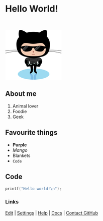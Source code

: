 # Hello World!

&nbsp;

![Octocat](octocatSmall.png)

## About me
1. Animal lover
2. Foodie
3. Geek

## Favourite things
- **Purple**
- _Mango_
- Blankets
- `Code` 

## Code

```cpp
printf("Hello world!\n");
```

### Links

[Edit](https://github.com/christinetong/www/edit/gh-pages/index.md) | [Settings](https://github.com/christinetong/www/settings) | [Help](https://guides.github.com/features/mastering-markdown) | [Docs](https://docs.github.com/categories/github-pages-basics/) | [Contact GitHub](https://github.com/contact)
